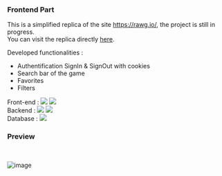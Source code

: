 ### Frontend Part
This is a simplified replica of the site https://rawg.io/, the project is still in progress.
<br>
You can visit the replica directly [here](https://gamepad-clone-bydenis.netlify.app/).

Developed functionalities :
- Authentification SignIn & SignOut with cookies
- Search bar of the game
- Favorites
- Filters

Front-end : 
![](https://img.shields.io/badge/Code-React-informational?style=flat&logo=react&logoColor=white&color=EDAE49)
![](https://img.shields.io/badge/Code-JavaScript-informational?style=flat&logo=JavaScript&logoColor=white&color=EDAE49)
<br>
Backend : 
![](https://img.shields.io/badge/Code-NodeJS-informational?style=flat&logo=nodejs&logoColor=white&color=EDAE49)
![](https://img.shields.io/badge/Code-Express-informational?style=flat&logo=express&logoColor=white&color=EDAE49)
<br>
Database :
![](https://img.shields.io/badge/Code-MongoDB-informational?style=flat&logo=MongoDB&logoColor=white&color=EDAE49)

### Preview 

<br>

![image](https://user-images.githubusercontent.com/85889219/152245357-25d7bea4-2958-4219-8749-7cb93f1807eb.png)





